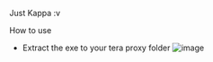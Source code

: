 Just Kappa :v

How to use
- Extract the exe to your tera proxy folder
![image](https://user-images.githubusercontent.com/26898177/38705909-754d8e74-3ed5-11e8-9f2d-0412c98be921.png)
